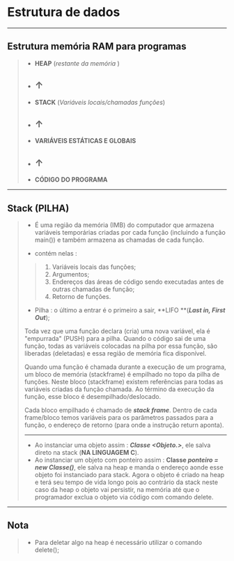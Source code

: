# Estrutura de dados

----

## Estrutura memória RAM para programas

> - **HEAP** (*restante da memória* )
>
> - ## ↑
>
> - **STACK** (*Variáveis locais/chamadas funções*)
>
> - ## ↑
>
> - **VARIÁVEIS ESTÁTICAS E GLOBAIS**
>
> - ## ↑
>
> - **CÓDIGO DO PROGRAMA**

-----

## Stack (PILHA)

> - É uma região da memória (IMB) do computador que armazena variáveis  temporárias criadas por cada função (incluindo a função main()) e também armazena as chamadas de cada função.
>
> - contém nelas :
>
> > 1.  Variáveis locais das funções;
> > 2. Argumentos;
> > 3. Endereços das áreas de código sendo executadas antes de outras chamadas de função;
> > 4. Retorno de funções.
>
> - Pilha : o último a entrar é o primeiro a sair, **LIFO **(***Last in, First Out***);
>
> Toda vez que uma função declara (cria) uma nova variável, ela é "empurrada" (PUSH) para a pilha. Quando o código sai de uma função, todas as variáveis colocadas na pilha por essa função, são liberadas (deletadas) e essa região de memória fica disponível.
>
> Quando uma função é chamada durante a execução de um programa, um bloco de memória (stackframe) é empilhado no topo da pilha de funções. Neste bloco (stackframe) existem referências para todas as variáveis criadas da função chamada. Ao término da execução da função, esse bloco é desempilhado/deslocado.
>
> Cada bloco empilhado é chamado de ***stack frame***. Dentro de cada frame/bloco temos variáveis para os parâmetros passados para a função, o endereço de retorno (para onde a instrução return aponta).
>
> ----
>
> - Ao instanciar uma objeto assim : ***Classe <Objeto.>***,  ele salva direto na stack (**NA LINGUAGEM C**).
> - Ao instanciar um objeto com ponteiro assim : **Classe *ponteiro = new Classe()***, ele salva na heap e manda o endereço aonde esse objeto foi instanciado para stack. Agora o objeto é criado na heap e terá seu tempo de vida longo pois ao contrário da stack neste caso da heap o objeto vai persistir, na memória até que o programador exclua o objeto via código com comando delete.
>

---

## Nota

> - Para deletar algo na heap é necessário utilizar o comando delete(); 